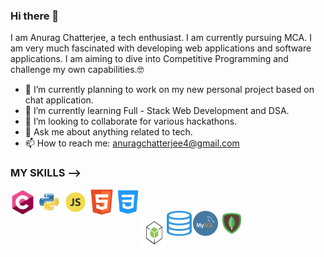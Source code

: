 ### Hi there 👋 
<!--
**anuragnewbie/anuragnewbie** is a ✨ _special_ ✨ repository because its `README.md` (this file) appears on your GitHub profile.

Here are some ideas to get you started: -->

I am Anurag Chatterjee, a tech enthusiast. I am currently pursuing MCA. I am very much fascinated with developing web applications and software applications. 
I am aiming to dive into Competitive Programming and challenge my own capabilities.🤓

- 🔭 I’m currently planning to work on my new personal project based on chat application.
- 🌱 I’m currently learning Full - Stack Web Development and DSA.
- 👯 I’m looking to collaborate for various hackathons.
- 💬 Ask me about anything related to tech.
- 📫 How to reach me: anuragchatterjee4@gmail.com

### MY SKILLS --> <br>

<img align="left" src="skills/c.png" alt="C logo" width=40 height=40 style="margin-right: 2px"/>         
<img align="left" src="skills/python.png" alt="python logo" width=40 height=45 style="margin-right: 2px"/>
<img align="left" src="skills/JS.png" alt="JS logo" width=40 height=40 style="margin-right: 2px"/>
<img align="left" src="skills/html5.png" alt="html5 logo" width=40 height=40 style="margin-right: 2px"/>
<img align="left" src="skills/css.png" alt="css logo" width=40 height=40 style="margin-right: 2px"/>
<br><br>
<img align="left" src="skills/nodejs.png" alt="nodejs logo" width=40 height=50 style="margin-top: 10px"/>
<img align="left" src="skills/sql.png" alt="sql logo" width=40 height=40 style="margin-right: 2px"/>
<img align="left" src="skills/mysql.png" alt="mysql logo" width=40 height=40 style="margin-right: 2px"/>
<img align="left" src="skills/mongodb.png" alt="mongodb logo" width=40 height=40 style="margin-right: 2px"/>
